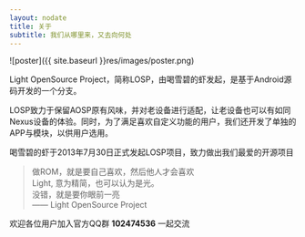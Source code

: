 ```yaml
---
layout: nodate
title: 关于
subtitle: 我们从哪里来，又去向何处
---
```

![poster]({{ site.baseurl }}res/images/poster.png)

Light OpenSource Project，简称LOSP，由喝雪碧的虾发起，是基于Android源码开发的一个分支。

LOSP致力于保留AOSP原有风味，并对老设备进行适配，让老设备也可以有如同Nexus设备的体验。同时，为了满足喜欢自定义功能的用户，我们还开发了单独的APP与模块，以供用户选用。

喝雪碧的虾于2013年7月30日正式发起LOSP项目，致力做出我们最爱的开源项目

> 做ROM，就是要自己喜欢，然后他人才会喜欢  
> Light, 意为精简，也可以认为是光。  
> 没错，就是要你眼前一亮  
> —— Light OpenSource Project

欢迎各位用户加入官方QQ群 __102474536__ 一起交流
